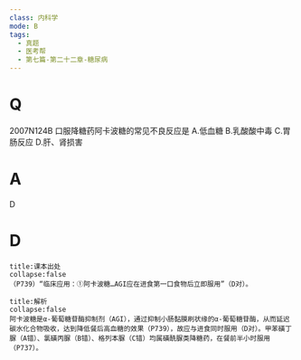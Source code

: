 ```yaml
---
class: 内科学
mode: B
tags:
  - 真题
  - 医考帮
  - 第七篇-第二十二章-糖尿病
---
```


# Q
2007N124B 口服降糖药阿卡波糖的常见不良反应是
A.低血糖
B.乳酸酸中毒
C.胃肠反应
D.肝、肾损害

# A
D
# D
```ad-note
title:课本出处
collapse:false
（P739）“临床应用：①阿卡波糖…AGI应在进食第一口食物后立即服用”（D对）。
```

```ad-summary
title:解析
collapse:false
阿卡波糖是α-葡萄糖苷酶抑制剂（AGI），通过抑制小肠黏膜刷状缘的α-葡萄糖苷酶，从而延迟碳水化合物吸收，达到降低餐后高血糖的效果（P739），故应与进食同时服用（D对）。甲苯磺丁脲（A错）、氯磺丙脲（B错）、格列本脲（C错）均属磺酰脲类降糖药，在餐前半小时服用（P737）。
```


